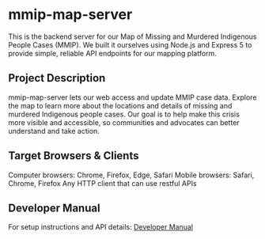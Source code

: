 # mmip-map-server

This is the backend server for our Map of Missing and Murdered Indigenous People Cases (MMIP). 
We built it ourselves using Node.js and Express 5 to provide simple, reliable API endpoints for our mapping platform.

## Project Description

mmip-map-server lets our web access and update MMIP case data. 
Explore the map to learn more about the locations and details of missing and murdered Indigenous people cases. 
Our goal is to help make this crisis more visible and accessible, so communities and advocates can better understand and take action.

## Target Browsers & Clients

Computer browsers: Chrome, Firefox, Edge, Safari
Mobile browsers: Safari, Chrome, Firefox
Any HTTP client that can use restful APIs

## Developer Manual

For setup instructions and API details: [Developer Manual](DeveloperManual.md) 


